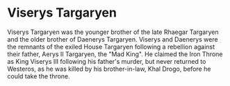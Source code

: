 # Viserys Targaryen

Viserys Targaryen was the younger brother of the late Rhaegar Targaryen and the older brother of Daenerys Targaryen. Viserys and Daenerys were the remnants of the exiled House Targaryen following a rebellion against their father, Aerys II Targaryen, the "Mad King". He claimed the Iron Throne as King Viserys III following his father's murder, but never returned to Westeros, as he was killed by his brother-in-law, Khal Drogo, before he could take the throne.
